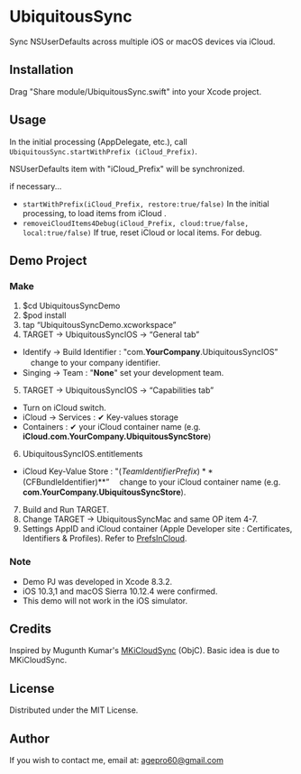 # UbiquitousSync

Sync NSUserDefaults across multiple iOS or macOS devices via iCloud.

## Installation

Drag "Share module/UbiquitousSync.swift" into your Xcode project.

## Usage

In the initial processing (AppDelegate, etc.), call 
`UbiquitousSync.startWithPrefix (iCloud_Prefix)`. 

NSUserDefaults item with "iCloud_Prefix" will be synchronized.

if necessary...

- `startWithPrefix(iCloud_Prefix, restore:true/false)` In the initial processing, to load items from iCloud .
- `removeiCloudItems4Debug(iCloud_Prefix, cloud:true/false, local:true/false)` If true, reset iCloud or local items. For debug. 

## Demo Project
### Make

1. $cd UbiquitousSyncDemo
2. $pod install
3. tap “UbiquitousSyncDemo.xcworkspace”
4. TARGET -> UbiquitousSyncIOS -> “General tab”
 - Identify -> Build Identifier : "com.**YourCompany**.UbiquitousSyncIOS”   　change to your company identifier.
 - Singing -> Team : "**None**"    set your development team.
5. TARGET -> UbiquitousSyncIOS -> “Capabilities tab”
 - Turn on iCloud switch.
 - iCloud -> Services : ✔︎ Key-values storage
 - Containers : ✔︎ your iCloud container name (e.g. **iCloud.com.YourCompany.UbiquitousSyncStore**)
6. UbiquitousSyncIOS.entitlements
 - iCloud Key-Value Store : "$(TeamIdentifierPrefix)**$(CFBundleIdentifier)**”  　change to your iCloud container name (e.g. **com.YourCompany.UbiquitousSyncStore**).
7. Build and Run TARGET.
8. Change TARGET -> UbiquitousSyncMac and same OP item 4-7.
9. Settings AppID and iCloud container (Apple Developer site : Certificates, Identifiers & Profiles). Refer to [PrefsInCloud](https://developer.apple.com/library/content/samplecode/PrefsInCloud/Introduction/Intro.html "PrefsInCloud"). 

### Note
- Demo PJ was developed in Xcode 8.3.2.
- iOS 10.3,1 and macOS Sierra 10.12.4 were confirmed.
- This demo will not work in the iOS simulator.

## Credits

Inspired by Mugunth Kumar's [MKiCloudSync](https://github.com/MugunthKumar/MKiCloudSync "MKiCloudSync") (ObjC). Basic idea is due to MKiCloudSync.

## License

Distributed under the MIT License.

## Author

If you wish to contact me, email at: agepro60@gmail.com



